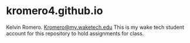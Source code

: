 # kromero4.github.io
Kelvin Romero. Kromero@my.waketech.edu
This is my wake tech student account for this repository to hold assignments for class. 
